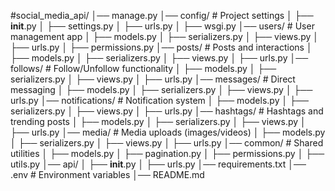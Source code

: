 
#social_media_api/
│── manage.py
│── config/                     # Project settings
│   ├── __init__.py
│   ├── settings.py
│   ├── urls.py
│   ├── wsgi.py
│── users/                      # User management app
│   ├── models.py
│   ├── serializers.py
│   ├── views.py
│   ├── urls.py
│   ├── permissions.py
│── posts/                      # Posts and interactions
│   ├── models.py
│   ├── serializers.py
│   ├── views.py
│   ├── urls.py
│── follows/                    # Follow/Unfollow functionality
│   ├── models.py
│   ├── serializers.py
│   ├── views.py
│   ├── urls.py
│── messages/                   # Direct messaging
│   ├── models.py
│   ├── serializers.py
│   ├── views.py
│   ├── urls.py
│── notifications/              # Notification system
│   ├── models.py
│   ├── serializers.py
│   ├── views.py
│   ├── urls.py
│── hashtags/                   # Hashtags and trending posts
│   ├── models.py
│   ├── serializers.py
│   ├── views.py
│   ├── urls.py
│── media/                      # Media uploads (images/videos)
│   ├── models.py
│   ├── serializers.py
│   ├── views.py
│   ├── urls.py
│── common/                     # Shared utilities
│   ├── models.py
│   ├── pagination.py
│   ├── permissions.py
│   ├── utils.py
│── api/
│   ├── __init__.py
│   ├── urls.py
│── requirements.txt
│── .env                        # Environment variables
│── README.md
